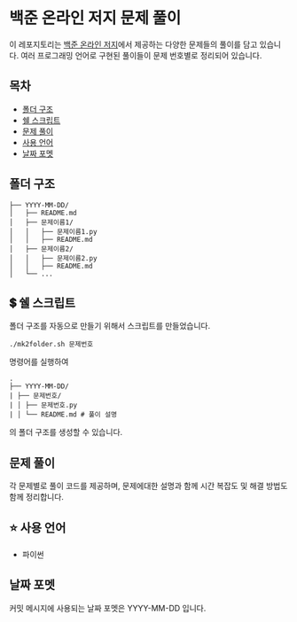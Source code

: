 # 백준 온라인 저지 문제 풀이

이 레포지토리는 [백준 온라인 저지](https://www.acmicpc.net/)에서 제공하는 다양한 문제들의 풀이를 담고 있습니다. 여러 프로그래밍 언어로 구현된 풀이들이 문제 번호별로 정리되어 있습니다.

## 목차

- [폴더 구조](#폴더-구조)
- [쉘 스크립트](#-쉘-스크립트)
- [문제 풀이](#문제-풀이)
- [사용 언어](#-사용-언어)
- [날짜 포멧](#날짜-포멧)

## 폴더 구조

```
├── YYYY-MM-DD/
│   ├── README.md
│   ├── 문제이름1/
│   │   ├── 문제이름1.py
│   │   ├── README.md
│   ├── 문제이름2/
│   │   ├── 문제이름2.py
│   │   ├── README.md
│   └── ...
```

## 💲 쉘 스크립트

폴더 구조를 자동으로 만들기 위해서 스크립트를 만들었습니다.

```
./mk2folder.sh 문제번호
```

명령어를 실행하여

```
.
├── YYYY-MM-DD/
| ├── 문제번호/
| │ ├── 문제번호.py
| │ └── README.md # 풀이 설명
```

의 폴더 구조를 생성할 수 있습니다.

## 문제 풀이

각 문제별로 풀이 코드를 제공하며, 문제에대한 설명과 함께 시간 복잡도 및 해결 방법도 함께 정리합니다.

## ⭐ 사용 언어

- 파이썬

## 날짜 포멧

커밋 메시지에 사용되는 날짜 포멧은 YYYY-MM-DD 입니다.
